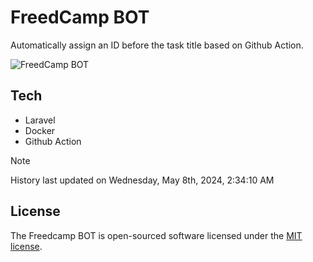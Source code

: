 # FreedCamp BOT

Automatically assign an ID before the task title based on Github Action.

![FreedCamp BOT](https://repository-images.githubusercontent.com/737932867/7d34798b-2680-471c-b089-a78a718d3d6a)

## Tech

- Laravel
- Docker
- Github Action

> [!NOTE]  
> History last updated on Wednesday, May 8th, 2024, 2:34:10 AM

## License

The Freedcamp BOT is open-sourced software licensed under the [MIT license](https://opensource.org/licenses/MIT).

